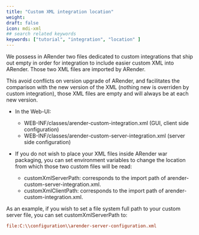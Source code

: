 ```yaml
---
title: "Custom XML integration location"
weight: 
draft: false
icon: mdi-xml
## search related keywords
keywords: ["tutorial", "integration", "location" ]
---
```


We possess in ARender two files dedicated to custom integrations that
ship out empty in order for integration to include easier custom XML
into ARender. Those two XML files are imported by ARender.

This avoid conflicts on version upgrade of ARender, and facilitates the
comparison with the new version of the XML (nothing new is overriden by
custom integration), those XML files are empty and will always be at
each new version.

- In the Web-UI:
  
  - WEB-INF/classes/arender-custom-integration.xml (GUI, client side
    configuration)
  - WEB-INF/classes/arender-custom-server-integration.xml (server
    side configuration)

- If you do not wish to place your XML files inside ARender war
  packaging, you can set environment variables to change the location
  from which those two custom files will be read:
  
  - customXmlServerPath: corresponds to the import path of
    arender-custom-server-integration.xml.
  - customXmlClientPath: corresponds to the import path of
    arender-custom-integration.xml.

As an example, if you wish to set a file system full path to your custom
server file, you can set customXmlServerPath to:

```cfg
file:C:\\configuration\\arender-server-configuration.xml
```
